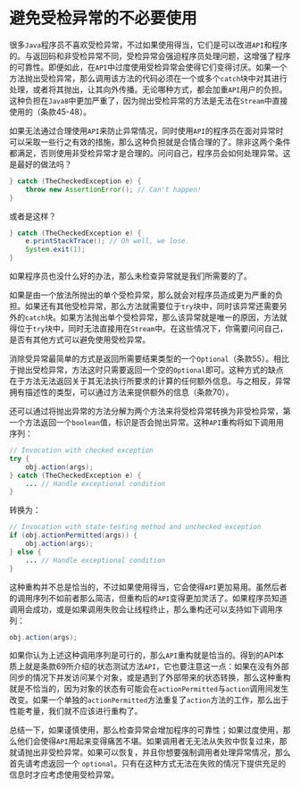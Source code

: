 # 避免受检异常的不必要使用

很多`Java`程序员不喜欢受检异常，不过如果使用得当，它们是可以改进`API`和程序的。与返回码和非受检异常不同，受检异常会强迫程序员处理问题，这增强了程序的可靠性。即便如此，在`API`中过度使用受检异常会使得它们变得讨厌。如果一个方法抛出受检异常，那么调用该方法的代码必须在一个或多个`catch`块中对其进行处理，或者将其抛出，让其向外传播。无论哪种方式，都会加重`API`用户的负担。这种负担在`Java8`中更加严重了，因为抛出受检异常的方法是无法在`Stream`中直接使用的（条款45-48）。

如果无法通过合理使用`API`来防止异常情况，同时使用`API`的程序员在面对异常时可以采取一些行之有效的措施，那么这种负担就是合情合理的了。除非这两个条件都满足，否则使用非受检异常才是合理的。问问自己，程序员会如何处理异常。这是最好的做法吗？

```java
} catch (TheCheckedException e) {
	throw new AssertionError(); // Can't happen!
}
```

或者是这样？

```java
} catch (TheCheckedException e) {
	e.printStackTrace(); // Oh well, we lose.
	System.exit(1);
}
```

如果程序员也没什么好的办法，那么未检查异常就是我们所需要的了。

如果是由一个放法所抛出的单个受检异常，那么就会对程序员造成更为严重的负担。如果还有其他受检异常，那么方法就需要位于`try`块中，同时该异常还需要另外的`catch`块。如果方法抛出单个受检异常，那么该异常就是唯⼀的原因，方法就得位于`try`块中，同时无法直接⽤在`Stream`中。在这些情况下，你需要问问自己，是否有其他方式可以避免使用受检异常。

消除受异常最简单的方式是返回所需要结果类型的⼀个`Optional`（条款55）。相比于抛出受检异常，方法这时只需要返回⼀个空的`Optional`即可。这种方式的缺点在于方法无法返回关于其无法执⾏所要求的计算的任何额外信息。与之相反，异常拥有描述性的类型，可以通过⽅法来提供额外的信息（条款70）。

还可以通过将抛出异常的方法分解为两个方法来将受检异常转换为非受检异常，第一个方法返回一个`boolean`值，标识是否会抛出异常。这种`API`重构将如下调⽤用序列：

```java
// Invocation with checked exception
try {
	obj.action(args);
} catch (TheCheckedException e) {
	... // Handle exceptional condition
}
```

转换为：

```java
// Invocation with state-testing method and unchecked exception
if (obj.actionPermitted(args)) {
	obj.action(args);
} else {
	... // Handle exceptional condition
}
```

这种重构并不总是恰当的，不过如果使用得当，它会使得`API`更加易用。虽然后者的调⽤序列不如前者那么简洁，但重构后的`API`变得更加灵活了。如果程序员知道调用会成功，或是如果调用失败会让线程终止，那么重构还可以支持如下调⽤序列：

```java
obj.action(args);
```

如果你认为上述这种调⽤序列是可行的，那么`API`重构就是恰当的。得到的API本质上就是条款69所介绍的状态测试⽅法`API`，它也要注意这⼀点：如果在没有外部同步的情况下并发访问某个对象，或是遇到了外部带来的状态转换，那么这种重构就是不恰当的，因为对象的状态有可能会在`actionPermitted`与`action`调用间发生改变。如果一个单独的`actionPermitted`⽅法重复了`action`方法的工作，那么出于性能考量，我们就不应该进行重构了。

总结一下，如果谨慎使用，那么检查异常会增加程序的可靠性；如果过度使用，那么他们会使得`API`用起来变得痛苦不堪。如果调⽤者⽆无法从失败中恢复过来，那就请抛出非受检异常。如果可以恢复，并且你想要强制调⽤者处理异常情况，那么首先请考虑返回一个 `optional`。只有在这种方式⽆法在失败的情况下提供充足的信息时才应考虑使用受检异常。